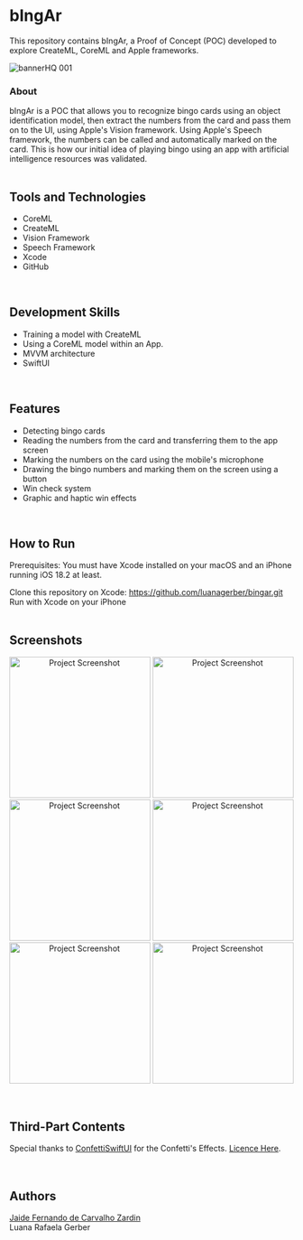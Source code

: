 # bIngAr
This repository contains bIngAr, a Proof of Concept (POC) developed to explore CreateML, CoreML and Apple frameworks.<br>

![bannerHQ 001](https://github.com/user-attachments/assets/f1633669-ac15-4128-8ca9-08ff3a7fb16e)

### About
bIngAr is a POC that allows you to recognize bingo cards using an object identification model, then extract the numbers from the card and pass them on to the UI, using Apple's Vision framework. Using Apple's Speech framework, the numbers can be called and automatically marked on the card. This is how our initial idea of playing bingo using an app with artificial intelligence resources was validated.<br>
<br>

## Tools and Technologies
- CoreML
- CreateML
- Vision Framework
- Speech Framework
- Xcode
- GitHub
<br>

## Development Skills
- Training a model with CreateML
- Using a CoreML model within an App.
- MVVM architecture
- SwiftUI
<br>

## Features
- Detecting bingo cards
- Reading the numbers from the card and transferring them to the app screen
- Marking the numbers on the card using the mobile's microphone
- Drawing the bingo numbers and marking them on the screen using a button
- Win check system
- Graphic and haptic win effects
<br>

## How to Run
Prerequisites: You must have Xcode installed on your macOS and an iPhone running iOS 18.2 at least.

Clone this repository on Xcode: https://github.com/luanagerber/bingar.git<br>
Run with Xcode on your iPhone
<br>
<br>

## Screenshots
<p align="center">
<img alt="Project Screenshot" width="250" src="https://github.com/user-attachments/assets/addeb86c-028a-4cb3-a963-7221bdc4afa3">
<img alt="Project Screenshot" width="250" src="https://github.com/user-attachments/assets/b61e0f5e-d306-47e4-b19b-f1cb52651d9b">
<img alt="Project Screenshot" width="250" src="https://github.com/user-attachments/assets/2aeba20f-67be-43a2-b100-f49c29a96587">
<img alt="Project Screenshot" width="250" src="https://github.com/user-attachments/assets/dfc51fd5-379a-44fb-bd1b-ca72c910e86d">
<img alt="Project Screenshot" width="250" src="https://github.com/user-attachments/assets/4278aaa5-efaa-4e99-94bd-aac5f55df7de">
<img alt="Project Screenshot" width="250" src="https://github.com/user-attachments/assets/056d62c8-1d9f-4c23-b505-4944db6d7430">
</p>
<br>

## Third-Part Contents
Special thanks to <a href="https://github.com/simibac/ConfettiSwiftUI" target="_blank">ConfettiSwiftUI</a> for the Confetti's Effects. <a href="https://github.com/simibac/ConfettiSwiftUI/blob/77ce21c82cc5fa608ac921a0dea09dd85b5432c7/LICENSE">Licence Here</a>.<br>
<br>
<br>

## Authors
<a href="https://github.com/JaideZrdn" target="_blank">Jaide Fernando de Carvalho Zardin</a><br>
Luana Rafaela Gerber<br>

